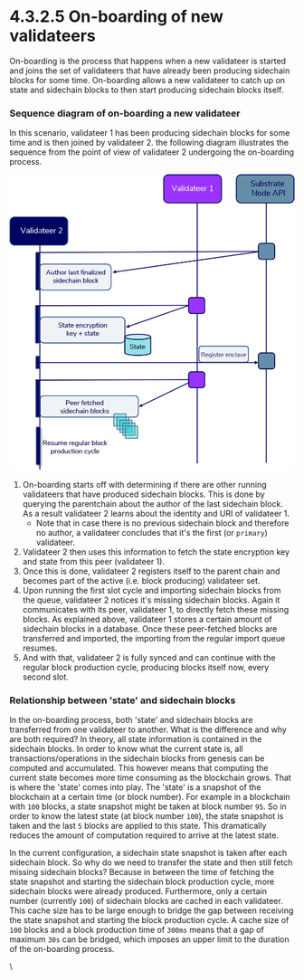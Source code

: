 # 4.3.2.5  On-boarding of new validateers

On-boarding is the process that happens when a new validateer is started and joins the set of validateers that have already been producing sidechain blocks for some time. On-boarding allows a new validateer to catch up on state and sidechain blocks to then start producing sidechain blocks itself.

### **Sequence diagram of on-boarding a new validateer**

In this scenario, validateer 1 has been producing sidechain blocks for some time and is then joined by validateer 2. the following diagram illustrates the sequence from the point of view of validateer 2 undergoing the on-boarding process.

![On-boarding sequence diagram](<../../../.gitbook/assets/4.3.2.5 (1).jpg>)



1. On-boarding starts off with determining if there are other running validateers that have produced sidechain blocks. This is done by querying the parentchain about the author of the last sidechain block. As a result validateer 2 learns about the identity and URI of validateer 1.
   * Note that in case there is no previous sidechain block and therefore no author, a validateer concludes that it's the first (or `primary`) validateer.
2. Validateer 2 then uses this information to fetch the state encryption key and state from this peer (validateer 1).
3. Once this is done, validateer 2 registers itself to the parent chain and becomes part of the active (i.e. block producing) validateer set.
4. Upon running the first slot cycle and importing sidechain blocks from the queue, validateer 2 notices it's missing sidechain blocks. Again it communicates with its peer, validateer 1, to directly fetch these missing blocks. As explained above, validateer 1 stores a certain amount of sidechain blocks in a database. Once these peer-fetched blocks are transferred and imported, the importing from the regular import queue resumes.
5. And with that, validateer 2 is fully synced and can continue with the regular block production cycle, producing blocks itself now, every second slot.

### **Relationship between 'state' and sidechain blocks**

In the on-boarding process, both 'state' and sidechain blocks are transferred from one validateer to another. What is the difference and why are both required? In theory, all state information is contained in the sidechain blocks. In order to know what the current state is, all transactions/operations in the sidechain blocks from genesis can be computed and accumulated. This however means that computing the current state becomes more time consuming as the blockchain grows. That is where the 'state' comes into play. The 'state' is a snapshot of the blockchain at a certain time (or block number). For example in a blockchain with `100` blocks, a state snapshot might be taken at block number `95`. So in order to know the latest state (at block number `100`), the state snapshot is taken and the last `5` blocks are applied to this state. This dramatically reduces the amount of computation required to arrive at the latest state.

In the current configuration, a sidechain state snapshot is taken after each sidechain block. So why do we need to transfer the state and then still fetch missing sidechain blocks? Because in between the time of fetching the state snapshot and starting the sidechain block production cycle, more sidechain blocks were already produced. Furthermore, only a certain number (currently `100`) of sidechain blocks are cached in each validateer. This cache size has to be large enough to bridge the gap between receiving the state snapshot and starting the block production cycle. A cache size of `100` blocks and a block production time of `300ms` means that a gap of maximum `30s` can be bridged, which imposes an upper limit to the duration of the on-boarding process.

\

